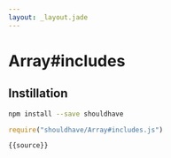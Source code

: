 ```yaml
---
layout: _layout.jade
---
```


# Array#includes

## Instillation

```sh
npm install --save shouldhave
```

```js
require("shouldhave/Array#includes.js")
```

```js
{{source}}
```